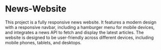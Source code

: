 # News-Website
This project is a fully responsive news website. It features a modern design with a responsive navbar, including a hamburger menu for mobile devices, and integrates a news API to fetch and display the latest articles. The website is designed to be user-friendly across different devices, including mobile phones, tablets, and desktops.
